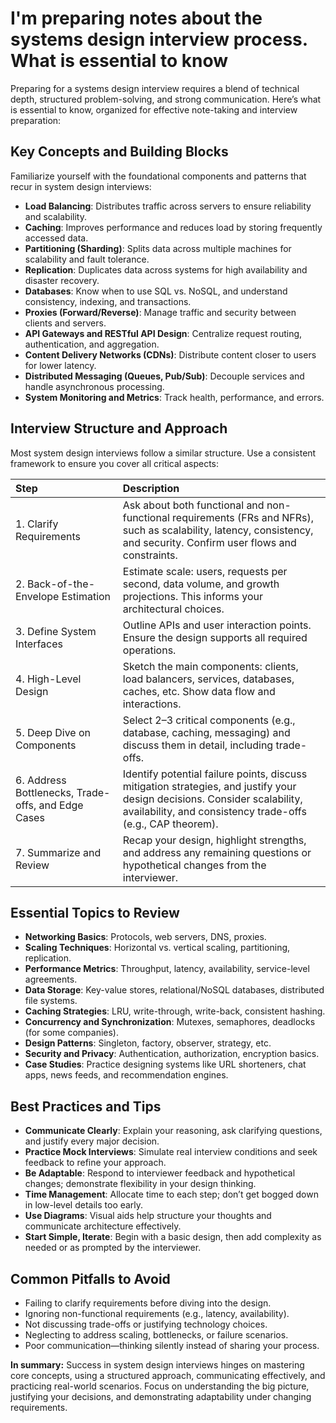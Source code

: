 # I'm preparing notes about the systems design interview process. What is essential to know

Preparing for a systems design interview requires a blend of technical depth, structured problem-solving, and strong communication. Here’s what is essential to know, organized for effective note-taking and interview preparation:

## Key Concepts and Building Blocks

Familiarize yourself with the foundational components and patterns that recur in system design interviews:

- **Load Balancing**: Distributes traffic across servers to ensure reliability and scalability.
- **Caching**: Improves performance and reduces load by storing frequently accessed data.
- **Partitioning (Sharding)**: Splits data across multiple machines for scalability and fault tolerance.
- **Replication**: Duplicates data across systems for high availability and disaster recovery.
- **Databases**: Know when to use SQL vs. NoSQL, and understand consistency, indexing, and transactions.
- **Proxies (Forward/Reverse)**: Manage traffic and security between clients and servers.
- **API Gateways and RESTful API Design**: Centralize request routing, authentication, and aggregation.
- **Content Delivery Networks (CDNs)**: Distribute content closer to users for lower latency.
- **Distributed Messaging (Queues, Pub/Sub)**: Decouple services and handle asynchronous processing.
- **System Monitoring and Metrics**: Track health, performance, and errors.

## Interview Structure and Approach

Most system design interviews follow a similar structure. Use a consistent framework to ensure you cover all critical aspects:

| Step                                               | Description                                                                                                                                                                              |
| :------------------------------------------------- | :--------------------------------------------------------------------------------------------------------------------------------------------------------------------------------------- |
| 1. Clarify Requirements                            | Ask about both functional and non-functional requirements (FRs and NFRs), such as scalability, latency, consistency, and security. Confirm user flows and constraints.                   |
| 2. Back-of-the-Envelope Estimation                 | Estimate scale: users, requests per second, data volume, and growth projections. This informs your architectural choices.                                                                |
| 3. Define System Interfaces                        | Outline APIs and user interaction points. Ensure the design supports all required operations.                                                                                            |
| 4. High-Level Design                               | Sketch the main components: clients, load balancers, services, databases, caches, etc. Show data flow and interactions.                                                                  |
| 5. Deep Dive on Components                         | Select 2–3 critical components (e.g., database, caching, messaging) and discuss them in detail, including trade-offs.                                                                    |
| 6. Address Bottlenecks, Trade-offs, and Edge Cases | Identify potential failure points, discuss mitigation strategies, and justify your design decisions. Consider scalability, availability, and consistency trade-offs (e.g., CAP theorem). |
| 7. Summarize and Review                            | Recap your design, highlight strengths, and address any remaining questions or hypothetical changes from the interviewer.                                                                |

## Essential Topics to Review

- **Networking Basics**: Protocols, web servers, DNS, proxies.
- **Scaling Techniques**: Horizontal vs. vertical scaling, partitioning, replication.
- **Performance Metrics**: Throughput, latency, availability, service-level agreements.
- **Data Storage**: Key-value stores, relational/NoSQL databases, distributed file systems.
- **Caching Strategies**: LRU, write-through, write-back, consistent hashing.
- **Concurrency and Synchronization**: Mutexes, semaphores, deadlocks (for some companies).
- **Design Patterns**: Singleton, factory, observer, strategy, etc.
- **Security and Privacy**: Authentication, authorization, encryption basics.
- **Case Studies**: Practice designing systems like URL shorteners, chat apps, news feeds, and recommendation engines.

## Best Practices and Tips

- **Communicate Clearly**: Explain your reasoning, ask clarifying questions, and justify every major decision.
- **Practice Mock Interviews**: Simulate real interview conditions and seek feedback to refine your approach.
- **Be Adaptable**: Respond to interviewer feedback and hypothetical changes; demonstrate flexibility in your design thinking.
- **Time Management**: Allocate time to each step; don’t get bogged down in low-level details too early.
- **Use Diagrams**: Visual aids help structure your thoughts and communicate architecture effectively.
- **Start Simple, Iterate**: Begin with a basic design, then add complexity as needed or as prompted by the interviewer.

## Common Pitfalls to Avoid

- Failing to clarify requirements before diving into the design.
- Ignoring non-functional requirements (e.g., latency, availability).
- Not discussing trade-offs or justifying technology choices.
- Neglecting to address scaling, bottlenecks, or failure scenarios.
- Poor communication—thinking silently instead of sharing your process.

**In summary:**
Success in system design interviews hinges on mastering core concepts, using a structured approach, communicating effectively, and practicing real-world scenarios. Focus on understanding the big picture, justifying your decisions, and demonstrating adaptability under changing requirements.
